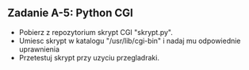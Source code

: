 ## Zadanie A-5: Python CGI
* Pobierz z repozytorium skrypt CGI "skrypt.py".
* Umiesc skrypt w katalogu "/usr/lib/cgi-bin" i nadaj mu odpowiednie uprawnienia
* Przetestuj skrypt przy uzyciu przegladraki.
